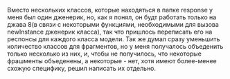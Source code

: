Вместо нескольких классов, которые находяться в папке response у меня был один дженерик, но, как я понял, он будт работать только на джава 8(в связи с некоторыми функциями, необходимыми для вызова newInstance дженерик класса), так что пришлось переписать его на респонсы для каждого класса модели. Так же думал сразу уменьшить количество классов для фрагментов, но у меня получалось объеденить только несколько из них, и, чтобы не получилось, что некоторые фрашменты объеденены, а некоторые - нет, хотя имеют более-менее схожую специфику, решил написать их отдельно. 
